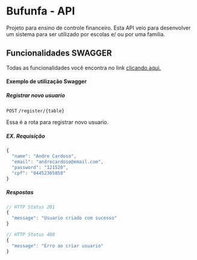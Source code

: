 # Bufunfa - API

Projeto para ensino de controle financeiro. Esta API veio para desenvolver um sistema para ser utilizado por escolas e/ ou por uma familia.

## Funcionalidades SWAGGER

Todas as funcionalidades você encontra no link [clicando aqui.](https://bufunfa.onrender.com/swaggerDocs/)

#### Exemplo de utilização Swagger

##### **Registrar novo usuario**
`POST` `/register/{table}`  

Essa é a rota para registrar novo usuario.

#####  EX. Requisição

```javascript
{
  "name": "Andre Cardoso",
  "email": "andrecardoso@email.com",
  "password": "121520",
  "cpf": "04452365858"
}

```
#####  Respostas

```javascript
// HTTP Status 201
{
  "message": "Usuario criado com sucesso"
}
```
```javascript
// HTTP Status 400
{
  "message": "Erro ao criar usuario"
}
```
